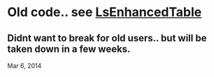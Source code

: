 # Old code.. see <a href="https://github.com/dwm9100b/LsEnhancedTable">LsEnhancedTable</a>

## Didnt want to break for old users.. but will be taken down in a few weeks.

Mar 6, 2014
